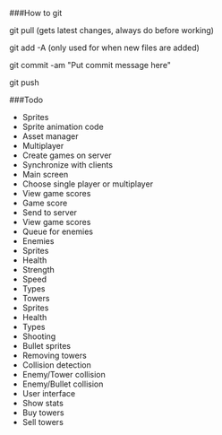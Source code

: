 ###How to git

git pull (gets latest changes, always do before working)

git add -A (only used for when new files are added)

git commit -am "Put commit message here"

git push

###Todo
* Sprites
* Sprite animation code
* Asset manager
* Multiplayer
 * Create games on server
 * Synchronize with clients
* Main screen
 * Choose single player or multiplayer
 * View game scores
* Game score
 * Send to server
 * View game scores
* Queue for enemies
* Enemies
 * Sprites
 * Health
 * Strength
 * Speed
 * Types
* Towers
 * Sprites
 * Health
 * Types
 * Shooting
 * Bullet sprites
 * Removing towers
* Collision detection
 * Enemy/Tower collision
 * Enemy/Bullet collision
* User interface
 * Show stats
 * Buy towers
 * Sell towers
